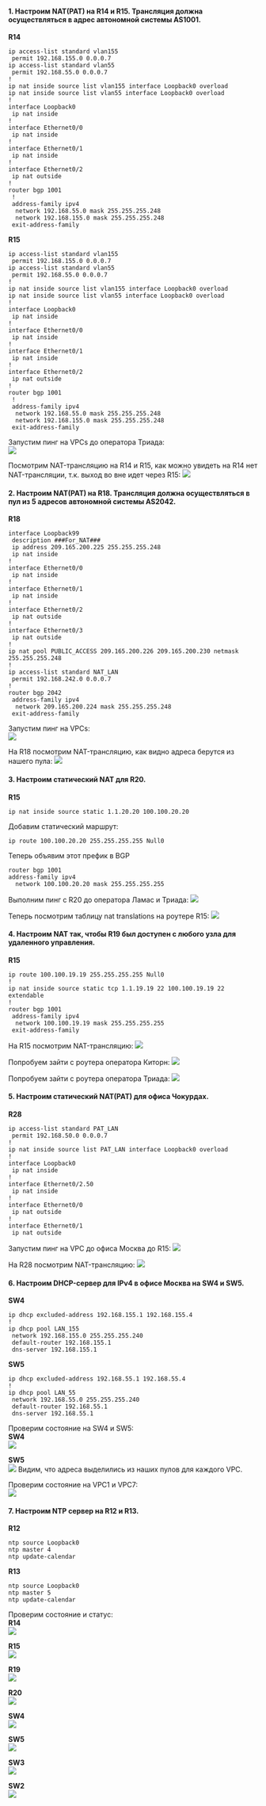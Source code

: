 #### 1. Настроим NAT(PAT) на R14 и R15. Трансляция должна осуществляться в адрес автономной системы AS1001.

**R14**
```
ip access-list standard vlan155
 permit 192.168.155.0 0.0.0.7
ip access-list standard vlan55
 permit 192.168.55.0 0.0.0.7
!
ip nat inside source list vlan155 interface Loopback0 overload
ip nat inside source list vlan55 interface Loopback0 overload
!
interface Loopback0
 ip nat inside
!
interface Ethernet0/0
 ip nat inside
!
interface Ethernet0/1
 ip nat inside
!
interface Ethernet0/2
 ip nat outside
!
router bgp 1001
 !
 address-family ipv4
  network 192.168.55.0 mask 255.255.255.248
  network 192.168.155.0 mask 255.255.255.248
 exit-address-family
```

**R15**
```
ip access-list standard vlan155
 permit 192.168.155.0 0.0.0.7
ip access-list standard vlan55
 permit 192.168.55.0 0.0.0.7
!
ip nat inside source list vlan155 interface Loopback0 overload
ip nat inside source list vlan55 interface Loopback0 overload
!
interface Loopback0
 ip nat inside
!
interface Ethernet0/0
 ip nat inside
!
interface Ethernet0/1
 ip nat inside
!
interface Ethernet0/2
 ip nat outside
!
router bgp 1001
 !        
 address-family ipv4
  network 192.168.55.0 mask 255.255.255.248
  network 192.168.155.0 mask 255.255.255.248
 exit-address-family
```

Запустим пинг на VPCs до оператора Триада:  
![](https://github.com/devops-user/otus/blob/main/homeworks_prof/homework_33/images/vpcs_msc.png)

Посмотрим NAT-трансляцию на R14 и R15, как можно увидеть на R14 нет NAT-трансляции, т.к. выход во вне идет через R15:
![](https://github.com/devops-user/otus/blob/main/homeworks_prof/homework_33/images/R14_R15.png)


#### 2. Настроим NAT(PAT) на R18. Трансляция должна осуществляться в пул из 5 адресов автономной системы AS2042.

**R18**
```
interface Loopback99
 description ###For_NAT###
 ip address 209.165.200.225 255.255.255.248
 ip nat inside
!
interface Ethernet0/0
 ip nat inside
!
interface Ethernet0/1
 ip nat inside
!
interface Ethernet0/2
 ip nat outside
!
interface Ethernet0/3
 ip nat outside
!
ip nat pool PUBLIC_ACCESS 209.165.200.226 209.165.200.230 netmask 255.255.255.248
!
ip access-list standard NAT_LAN
 permit 192.168.242.0 0.0.0.7
!
router bgp 2042
 address-family ipv4
  network 209.165.200.224 mask 255.255.255.248
 exit-address-family
```

Запустим пинг на VPCs:  
![](https://github.com/devops-user/otus/blob/main/homeworks_prof/homework_33/images/vpcs.png)

На R18 посмотрим NAT-трансляцию, как видно адреса берутся из нашего пула:
![](https://github.com/devops-user/otus/blob/main/homeworks_prof/homework_33/images/R18_nat.png)


#### 3. Настроим статический NAT для R20.

 **R15**
```
ip nat inside source static 1.1.20.20 100.100.20.20
```
Добавим статический маршрут:
```
ip route 100.100.20.20 255.255.255.255 Null0
```
Теперь объявим этот префик в BGP
```
router bgp 1001
address-family ipv4
  network 100.100.20.20 mask 255.255.255.255
```

Выполним пинг с R20 до оператора Ламас и Триада:
![](https://github.com/devops-user/otus/blob/main/homeworks_prof/homework_33/images/R20_nat.png)

Теперь посмотрим таблицу nat translations на роутере R15:
![](https://github.com/devops-user/otus/blob/main/homeworks_prof/homework_33/images/R15_nat.png)

#### 4. Настроим NAT так, чтобы R19 был доступен с любого узла для удаленного управления.

**R15**
```
ip route 100.100.19.19 255.255.255.255 Null0
!
ip nat inside source static tcp 1.1.19.19 22 100.100.19.19 22 extendable
!
router bgp 1001
 address-family ipv4
  network 100.100.19.19 mask 255.255.255.255
 exit-address-family
```

На R15 посмотрим NAT-трансляцию:
![](https://github.com/devops-user/otus/blob/main/homeworks_prof/homework_33/images/R15_ssh.png)

Попробуем зайти с роутера оператора Киторн:
![](https://github.com/devops-user/otus/blob/main/homeworks_prof/homework_33/images/R22_ssh.png)

Попробуем зайти с роутера оператора Триада:
![](https://github.com/devops-user/otus/blob/main/homeworks_prof/homework_33/images/R24_ssh.png)


#### 5. Настроим статический NAT(PAT) для офиса Чокурдах.

**R28**
```
ip access-list standard PAT_LAN
 permit 192.168.50.0 0.0.0.7
!
ip nat inside source list PAT_LAN interface Loopback0 overload
!
interface Loopback0
 ip nat inside
!
interface Ethernet0/2.50
 ip nat inside
!
interface Ethernet0/0
 ip nat outside
!
interface Ethernet0/1
 ip nat outside
```
Запустим пинг на VPC до офиса Москва до R15:
![](https://github.com/devops-user/otus/blob/main/homeworks_prof/homework_33/images/ping.png)

На R28 посмотрим NAT-трансляцию:
![](https://github.com/devops-user/otus/blob/main/homeworks_prof/homework_33/images/R28_pat.png)

#### 6. Настроим DHCP-сервер для IPv4 в офисе Москва на SW4 и SW5.

**SW4**
```
ip dhcp excluded-address 192.168.155.1 192.168.155.4
!
ip dhcp pool LAN_155
 network 192.168.155.0 255.255.255.240
 default-router 192.168.155.1 
 dns-server 192.168.155.1 
```

**SW5**
```
ip dhcp excluded-address 192.168.55.1 192.168.55.4
!
ip dhcp pool LAN_55
 network 192.168.55.0 255.255.255.240
 default-router 192.168.55.1 
 dns-server 192.168.55.1 
```
Проверим состояние на SW4 и SW5:  
**SW4**  
![](https://github.com/devops-user/otus/blob/main/homeworks_prof/homework_33/images/SW4_dhcp.png)

**SW5**  
![](https://github.com/devops-user/otus/blob/main/homeworks_prof/homework_33/images/SW5_dhcp.png)
Видим, что адреса выделились из наших пулов для каждого VPC.

Проверим состояние на VPC1 и VPC7:  
![](https://github.com/devops-user/otus/blob/main/homeworks_prof/homework_33/images/vpc.png)

#### 7. Настроим NTP сервер на R12 и R13.

**R12**
```
ntp source Loopback0
ntp master 4
ntp update-calendar
```

**R13**
```
ntp source Loopback0
ntp master 5
ntp update-calendar
```

Проверим состояние и статус:  
**R14**  
![](https://github.com/devops-user/otus/blob/main/homeworks_prof/homework_33/images/R14.png)

**R15**  
![](https://github.com/devops-user/otus/blob/main/homeworks_prof/homework_33/images/R15.png)

**R19**  
![](https://github.com/devops-user/otus/blob/main/homeworks_prof/homework_33/images/R19.png)

**R20**  
![](https://github.com/devops-user/otus/blob/main/homeworks_prof/homework_33/images/R20.png)

**SW4**  
![](https://github.com/devops-user/otus/blob/main/homeworks_prof/homework_33/images/SW4.png)

**SW5**  
![](https://github.com/devops-user/otus/blob/main/homeworks_prof/homework_33/images/SW5.png)

**SW3**  
![](https://github.com/devops-user/otus/blob/main/homeworks_prof/homework_33/images/SW3.png)

**SW2**  
![](https://github.com/devops-user/otus/blob/main/homeworks_prof/homework_33/images/SW2.png)
